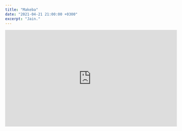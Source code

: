 ```yaml
---
title: "Makeba"
date: "2021-04-21 21:00:00 +0300"
excerpt: "Jain."
---
```


<div class="video-wrapper">
    <iframe width="560" height="315" src="https://www.youtube.com/embed/59Q_lhgGANc" title="YouTube video player" frameborder="0" allow="accelerometer; autoplay; clipboard-write; encrypted-media; gyroscope; picture-in-picture" allowfullscreen></iframe>
</div>
